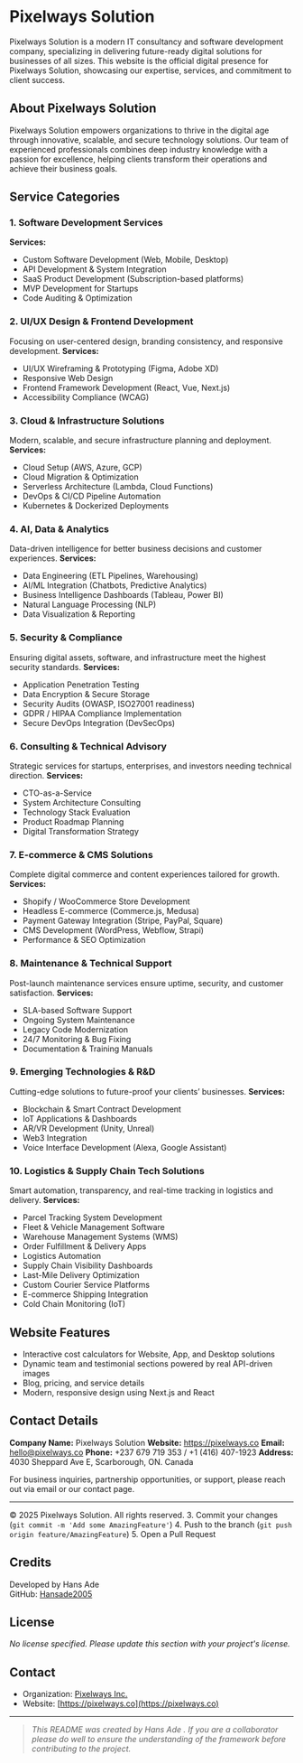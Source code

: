 # Pixelways Solution

Pixelways Solution is a modern IT consultancy and software development company, specializing in delivering future-ready digital solutions for businesses of all sizes. This website is the official digital presence for Pixelways Solution, showcasing our expertise, services, and commitment to client success.

## About Pixelways Solution

Pixelways Solution empowers organizations to thrive in the digital age through innovative, scalable, and secure technology solutions. Our team of experienced professionals combines deep industry knowledge with a passion for excellence, helping clients transform their operations and achieve their business goals.


## Service Categories

### 1. Software Development Services
**Services:**
- Custom Software Development (Web, Mobile, Desktop)
- API Development & System Integration
- SaaS Product Development (Subscription-based platforms)
- MVP Development for Startups
- Code Auditing & Optimization

### 2. UI/UX Design & Frontend Development
Focusing on user-centered design, branding consistency, and responsive development.
**Services:**
- UI/UX Wireframing & Prototyping (Figma, Adobe XD)
- Responsive Web Design
- Frontend Framework Development (React, Vue, Next.js)
- Accessibility Compliance (WCAG)

### 3. Cloud & Infrastructure Solutions
Modern, scalable, and secure infrastructure planning and deployment.
**Services:**
- Cloud Setup (AWS, Azure, GCP)
- Cloud Migration & Optimization
- Serverless Architecture (Lambda, Cloud Functions)
- DevOps & CI/CD Pipeline Automation
- Kubernetes & Dockerized Deployments

### 4. AI, Data & Analytics
Data-driven intelligence for better business decisions and customer experiences.
**Services:**
- Data Engineering (ETL Pipelines, Warehousing)
- AI/ML Integration (Chatbots, Predictive Analytics)
- Business Intelligence Dashboards (Tableau, Power BI)
- Natural Language Processing (NLP)
- Data Visualization & Reporting

### 5. Security & Compliance
Ensuring digital assets, software, and infrastructure meet the highest security standards.
**Services:**
- Application Penetration Testing
- Data Encryption & Secure Storage
- Security Audits (OWASP, ISO27001 readiness)
- GDPR / HIPAA Compliance Implementation
- Secure DevOps Integration (DevSecOps)

### 6. Consulting & Technical Advisory
Strategic services for startups, enterprises, and investors needing technical direction.
**Services:**
- CTO-as-a-Service
- System Architecture Consulting
- Technology Stack Evaluation
- Product Roadmap Planning
- Digital Transformation Strategy

### 7. E-commerce & CMS Solutions
Complete digital commerce and content experiences tailored for growth.
**Services:**
- Shopify / WooCommerce Store Development
- Headless E-commerce (Commerce.js, Medusa)
- Payment Gateway Integration (Stripe, PayPal, Square)
- CMS Development (WordPress, Webflow, Strapi)
- Performance & SEO Optimization

### 8. Maintenance & Technical Support
Post-launch maintenance services ensure uptime, security, and customer satisfaction.
**Services:**
- SLA-based Software Support
- Ongoing System Maintenance
- Legacy Code Modernization
- 24/7 Monitoring & Bug Fixing
- Documentation & Training Manuals

### 9. Emerging Technologies & R&D
Cutting-edge solutions to future-proof your clients’ businesses.
**Services:**
- Blockchain & Smart Contract Development
- IoT Applications & Dashboards
- AR/VR Development (Unity, Unreal)
- Web3 Integration
- Voice Interface Development (Alexa, Google Assistant)

### 10. Logistics & Supply Chain Tech Solutions
Smart automation, transparency, and real-time tracking in logistics and delivery.
**Services:**
- Parcel Tracking System Development
- Fleet & Vehicle Management Software
- Warehouse Management Systems (WMS)
- Order Fulfillment & Delivery Apps
- Logistics Automation
- Supply Chain Visibility Dashboards
- Last-Mile Delivery Optimization
- Custom Courier Service Platforms
- E-commerce Shipping Integration
- Cold Chain Monitoring (IoT)

## Website Features
- Interactive cost calculators for Website, App, and Desktop solutions
- Dynamic team and testimonial sections powered by real API-driven images
- Blog, pricing, and service details
- Modern, responsive design using Next.js and React


## Contact Details
**Company Name:** Pixelways Solution
**Website:** https://pixelways.co
**Email:** hello@pixelways.co
**Phone:** +237 679 719 353 / +1 (416) 407-1923
**Address:** 4030 Sheppard Ave E, Scarborough, ON. Canada

For business inquiries, partnership opportunities, or support, please reach out via email or our contact page.

---

© 2025 Pixelways Solution. All rights reserved.
3. Commit your changes (`git commit -m 'Add some AmazingFeature'`)
4. Push to the branch (`git push origin feature/AmazingFeature`)
5. Open a Pull Request

## Credits

Developed by Hans Ade  
GitHub: [Hansade2005](https://github.com/Hansade2005)

## License

_No license specified. Please update this section with your project's license._

## Contact

- Organization: [Pixelways Inc.](https://github.com/pixelways-Inc)
- Website: [https://pixelways.co](https://pixelways.co)

---

> _This README was created by Hans Ade . If you are a collaborator please  do well to ensure the understanding of the framework before contributing  to the project._
